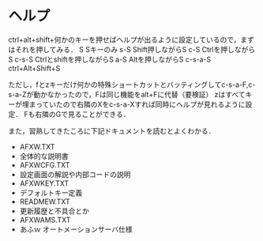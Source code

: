 # ヘルプ

ctrl+alt+shift+何かのキーを押せばヘルプが出るように設定しているので，まずはそれを押してみる．
S 		Sキーのみ
s-S 	Shift押しながらS
c-S 	Ctrlを押しながらS
c-s-S 	Ctrlとshiftを押しながらS
a-S 	Altを押しながらS
c-s-a-S ctrl+Alt+Shift+S

ただし，fとzキーだけ何かの特殊ショートカットとバッティングしてc-s-a-F,c-s-a-Zが動かなかったので，Fは同じ機能をalt+Fに代替（要検証）
zはすべてキーが埋まっていたので右隣のXをc-s-a-Xすれば同時にヘルプが見れるように設定．
Fも右隣のGで見ることができる．

また，習熟してきたころに下記ドキュメントを読むとよくわかる．

* AFXW.TXT
 * 全体的な説明書
* AFXWCFG.TXT
 * 設定画面の解説や内部コードの説明
* AFXWKEY.TXT
 * デフォルトキー定義
* READMEW.TXT
 * 更新履歴と不具合とか
* AFXWAMS.TXT
 * あふｗ オートメーションサーバ仕様


